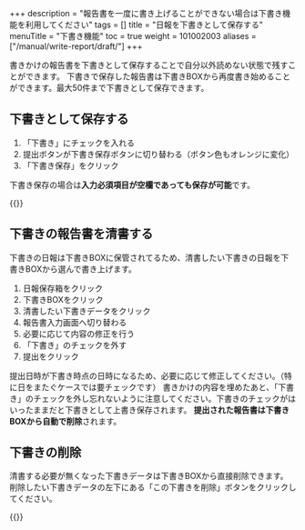 +++
description = "報告書を一度に書き上げることができない場合は下書き機能を利用してください"
tags = []
title = "日報を下書きとして保存する"
menuTitle = "下書き機能"
toc = true
weight = 101002003
aliases = ["/manual/write-report/draft/"]
+++

書きかけの報告書を下書きとして保存することで自分以外読めない状態で残すことができます。
下書きで保存した報告書は下書きBOXから再度書き始めることができます。最大50件まで下書きとして保存できます。

## 下書きとして保存する

1. 「下書き」にチェックを入れる
1. 提出ボタンが下書き保存ボタンに切り替わる（ボタン色もオレンジに変化）
1. 「下書き保存」をクリック

下書き保存の場合は**入力必須項目が空欄であっても保存が可能**です。

{{<appscreen filename="report-draft-save" title="報告書を作成する際に、「下書き」にチェックを入れて保存すると下書きBOXに保存されます">}}

## 下書きの報告書を清書する

下書きの日報は下書きBOXに保管されてるため、清書したい下書きの日報を下書きBOXから選んで書き上げます。

1. 日報保存箱をクリック
1. 下書きBOXをクリック
1. 清書したい下書きデータをクリック
1. 報告書入力画面へ切り替わる
1. 必要に応じて内容の修正を行う
1. 「下書き」のチェックを外す
1. 提出をクリック

提出日時が下書き時点の日時になるため、必要に応じて修正してください。（特に日をまたぐケースでは要チェックです）
書きかけの内容を埋めたあと、「下書き」のチェックを外し忘れないように注意してください。下書きのチェックがはいったままだと下書きとして上書き保存されます。
**提出された報告書は下書きBOXから自動で削除**されます。

## 下書きの削除

清書する必要が無くなった下書きデータは下書きBOXから直接削除できます。
削除したい下書きデータの左下にある「この下書きを削除」ボタンをクリックしてください。

{{<appscreen filename="draft-delete" title="下書きの日報を削除">}}
